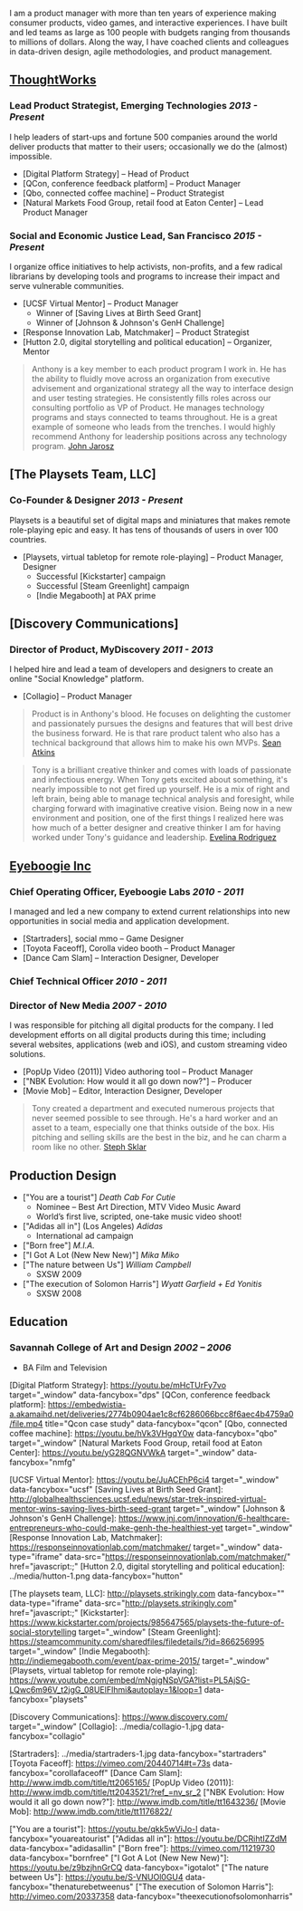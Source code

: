 I am a product manager with more than ten years of experience making consumer products, video games, and interactive experiences. I have built and led teams as large as 100 people with budgets ranging from thousands to millions of dollars. Along the way, I have coached clients and colleagues in data-driven design, agile methodologies, and product management.

[ThoughtWorks]
--------------
### Lead Product Strategist, Emerging Technologies _2013 - Present_
I help leaders of start-ups and fortune 500 companies around the world deliver products that matter to their users; occasionally we do the (almost) impossible.

- [Digital Platform Strategy] – Head of Product
- [QCon, conference feedback platform] – Product Manager
- [Qbo, connected coffee machine] – Product Strategist
- [Natural Markets Food Group, retail food at Eaton Center] – Lead Product Manager

### Social and Economic Justice Lead, San Francisco _2015 - Present_
I organize office initiatives to help activists, non-profits, and a few radical librarians by developing tools and programs to increase their impact and serve vulnerable communities.

- [UCSF Virtual Mentor] – Product Manager
    + Winner of [Saving Lives at Birth Seed Grant]
    + Winner of [Johnson & Johnson's GenH Challenge]
- [Response Innovation Lab, Matchmaker] – Product Strategist
- [Hutton 2.0, digital storytelling and political education] – Organizer, Mentor

> Anthony is a key member to each product program I work in. He has the ability to fluidly move across an organization from executive advisement and organizational strategy all the way to interface design and user testing strategies. He consistently fills roles across our consulting portfolio as VP of Product. He manages technology programs and stays connected to teams throughout. He is a great example of someone who leads from the trenches. I would highly recommend Anthony for leadership positions across any technology program.
> [John Jarosz]


[The Playsets Team, LLC]
------------------------
### Co-Founder & Designer _2013 - Present_
Playsets is a beautiful set of digital maps and miniatures that makes remote role-playing epic and easy. It has tens of thousands of users in over 100 countries.

- [Playsets, virtual tabletop for remote role-playing] – Product Manager, Designer
    + Successful [Kickstarter] campaign
    + Successful [Steam Greenlight] campaign
    + [Indie Megabooth] at PAX prime


[Discovery Communications]
--------------------------
### Director of Product, MyDiscovery _2011 - 2013_
I helped hire and lead a team of developers and designers to create an online "Social Knowledge" platform.

- [Collagio] – Product Manager

<!-- 
Created live prototypes for the application and its interface.
Managed a third party development team before and during the transition to an internal team.
Implemented weekly User Experience testing to validate and inform design decisions.
Contributed to the front end development of the product.
-->

> Product is in Anthony's blood. He focuses on delighting the customer and passionately pursues the designs and features that will best drive the business forward. He is that rare product talent who also has a technical background that allows him to make his own MVPs.
> [Sean Atkins]

> Tony is a brilliant creative thinker and comes with loads of passionate and infectious energy. When Tony gets excited about something, it's nearly impossible to not get fired up yourself. He is a mix of right and left brain, being able to manage technical analysis and foresight, while charging forward with imaginative creative vision. Being now in a new environment and position, one of the first things I realized here was how much of a better designer and creative thinker I am for having worked under Tony's guidance and leadership.
> [Evelina Rodriguez]


[Eyeboogie Inc]
---------------
### Chief Operating Officer, Eyeboogie Labs _2010 - 2011_
I managed and led a new company to extend current relationships into new opportunities in social media and application development.

- [Startraders], social mmo – Game Designer
- [Toyota Faceoff], Corolla video booth – Product Manager
- [Dance Cam Slam] – Interaction Designer, Developer

### Chief Technical Officer _2010 - 2011_
### Director of New Media _2007 - 2010_
I was responsible for pitching all digital products for the company.  I led development efforts on all digital products during this time; including several websites, applications (web and iOS), and custom streaming video solutions.

- [PopUp Video (2011)] Video authoring tool – Product Manager
- ["NBK Evolution: How would it all go down now?"] – Producer
- [Movie Mob] – Editor, Interaction Designer, Developer

> Tony created a department and executed numerous projects that never seemed possible to see through. He's a hard worker and an asset to a team, especially one that thinks outside of the box. His pitching and selling skills are the best in the biz, and he can charm a room like no other.
> [Steph Sklar]


Production Design
-----------------
- ["You are a tourist"] _Death Cab For Cutie_
    + Nominee – Best Art Direction, MTV Video Music Award
    + World’s first live, scripted, one-take music video shoot!
- ["Adidas all in"] (Los Angeles) _Adidas_
    + International ad campaign
- ["Born free"] _M.I.A._
- ["I Got A Lot (New New New)"] _Mika Miko_
- ["The nature between Us"] _William Campbell_
    + SXSW 2009
- ["The execution of Solomon Harris"] _Wyatt Garfield + Ed Yonitis_
    + SXSW 2008


Education
---------
### Savannah College of Art and Design _2002 – 2006_
- BA Film and Television


[John Jarosz]: https://www.linkedin.com/in/johnjarosz/
[Sean Atkins]: https://www.linkedin.com/in/theseanatkins/
[Evelina Rodriguez]: https://www.linkedin.com/in/helloevelina/
[Steph Sklar]: https://www.linkedin.com/in/steph-sklar-mulcahy-1140ba4/

[ThoughtWorks]: https://www.thoughtworks.com/about-us
[Digital Platform Strategy]: https://youtu.be/mHcTUrFy7vo target="_window" data-fancybox="dps"
[QCon, conference feedback platform]: https://embedwistia-a.akamaihd.net/deliveries/2774b0904ae1c8cf6286066bcc8f6aec4b4759a0/file.mp4 title="Qcon case study" data-fancybox="qcon"
[Qbo, connected coffee machine]: https://youtu.be/hVk3VHgqY0w data-fancybox="qbo" target="_window"
[Natural Markets Food Group, retail food at Eaton Center]: https://youtu.be/yG28QGNVWkA target="_window" data-fancybox="nmfg"

[UCSF Virtual Mentor]: https://youtu.be/JuACEhP6ci4 target="_window" data-fancybox="ucsf"
[Saving Lives at Birth Seed Grant]: http://globalhealthsciences.ucsf.edu/news/star-trek-inspired-virtual-mentor-wins-saving-lives-birth-seed-grant target="_window"
[Johnson & Johnson's GenH Challenge]: https://www.jnj.com/innovation/6-healthcare-entrepreneurs-who-could-make-genh-the-healthiest-yet target="_window"
[Response Innovation Lab, Matchmaker]: https://responseinnovationlab.com/matchmaker/ target="_window" data-type="iframe" data-src="https://responseinnovationlab.com/matchmaker/" href="javascript:;"
[Hutton 2.0, digital storytelling and political education]: ../media/hutton-1.png data-fancybox="hutton"

[The playsets team, LLC]: http://playsets.strikingly.com data-fancybox="" data-type="iframe" data-src="http://playsets.strikingly.com" href="javascript:;"
[Kickstarter]: https://www.kickstarter.com/projects/985647565/playsets-the-future-of-social-storytelling target="_window"
[Steam Greenlight]: https://steamcommunity.com/sharedfiles/filedetails/?id=866256995 target="_window"
[Indie Megabooth]: http://indiemegabooth.com/event/pax-prime-2015/ target="_window"
[Playsets, virtual tabletop for remote role-playing]: https://www.youtube.com/embed/mNgjgNSpVGA?list=PL5AjSG-LQwc6m96V_t2jgG_08UElFIhmi&autoplay=1&loop=1 data-fancybox="playsets"

[Discovery Communications]: https://www.discovery.com/ target="_window"
[Collagio]: ../media/collagio-1.jpg data-fancybox="collagio"

[Eyeboogie Inc]: http://www.eyeboogie.com/
[Startraders]: ../media/startraders-1.jpg data-fancybox="startraders"
[Toyota Faceoff]: https://vimeo.com/20440714#t=73s data-fancybox="corollafaceoff"
[Dance Cam Slam]: http://www.imdb.com/title/tt2065165/
[PopUp Video (2011)]: http://www.imdb.com/title/tt2043521/?ref_=nv_sr_2
["NBK Evolution: How would it all go down now?"]: http://www.imdb.com/title/tt1643236/
[Movie Mob]: http://www.imdb.com/title/tt1176822/

["You are a tourist"]: https://youtu.be/qkk5wViJo-I data-fancybox="youareatourist"
["Adidas all in"]: https://youtu.be/DCRihtIZZdM data-fancybox="adidasallin"
["Born free"]: https://vimeo.com/11219730 data-fancybox="bornfree"
["I Got A Lot (New New New)"]: https://youtu.be/z9bzjhnGrCQ data-fancybox="igotalot"
["The nature between Us"]: https://youtu.be/S-VNUOl0GU4 data-fancybox="thenaturebetweenus"
["The execution of Solomon Harris"]: http://vimeo.com/20337358 data-fancybox="theexecutionofsolomonharris"
